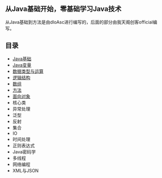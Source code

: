 ## 从Java基础开始，零基础学习Java技术
从Java基础到方法是由dloAsc进行编写的，后面的部分由我天阁创客official编写。
## 目录
- [Java基础](https://github.com/xxx252525/Java-Advanced/blob/main/Java%E5%9F%BA%E7%A1%80/Java%E5%9F%BA%E7%A1%80.md)
- [Java变量](https://github.com/xxx252525/Java-Advanced/blob/main/Java%E5%9F%BA%E7%A1%80/Java%E5%8F%98%E9%87%8F.md)
- [数据类型与运算](https://github.com/xxx252525/Java-Advanced/blob/main/Java%E5%9F%BA%E7%A1%80/%E6%95%B0%E6%8D%AE%E7%B1%BB%E5%9E%8B%E4%B8%8E%E8%BF%90%E7%AE%97.md)
- [逻辑结构](https://github.com/xxx252525/Java-Advanced/blob/main/Java%E5%9F%BA%E7%A1%80/%E9%80%BB%E8%BE%91%E7%BB%93%E6%9E%84.md)
- [数组](https://github.com/xxx252525/Java-Advanced/blob/main/Java%E5%9F%BA%E7%A1%80/%E6%95%B0%E7%BB%84.md)
- [方法](https://github.com/xxx252525/Java-Advanced/blob/main/Java%E5%9F%BA%E7%A1%80/%E6%96%B9%E6%B3%95.md)
- [面向对象](https://github.com/xxx252525/Java-Advanced/blob/main/Java%E5%9F%BA%E7%A1%80/%E9%9D%A2%E5%90%91%E5%AF%B9%E8%B1%A1.md)
- 核心类
- 异常处理
- 泛型
- 反射
- 集合
- IO
- 时间处理
- 正则表达式
- Java密码学
- 多线程
- 网络编程
- XML与JSON
